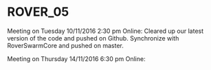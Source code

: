 # ROVER_05

  Meeting on Tuesday 10/11/2016 2:30 pm Online:
    Cleared up our latest version of the code and pushed on Github.
    Synchronize with RoverSwarmCore and pushed on master.
  
  Meeting on Thursday 14/11/2016 6:30 pm Online:        
